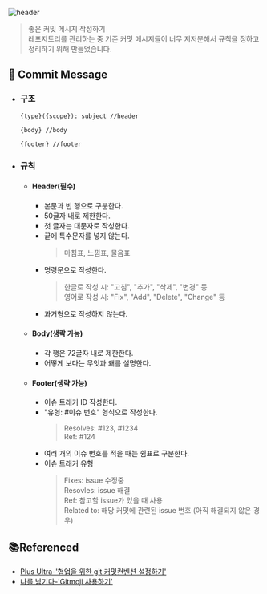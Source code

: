 ![header](https://capsule-render.vercel.app/api?type=rect&color=gradient&height=100&section=header&text=Good%20Commit%20Message&fontSize=30&fontAlign=50&fontAlignY=50)

> 좋은 커밋 메시지 작성하기 <br>
> 레포지토리를 관리하는 중 기존 커밋 메시지들이 너무 지저분해서 규칙을 정하고 정리하기 위해 만들었습니다.

## :bookmark: Commit Message

- ### 구조

  ```
  {type}({scope}): subject //header

  {body} //body

  {footer} //footer
  ```

- ### 규칙

  - #### Header(필수)

    - 본문과 빈 행으로 구분한다.
    - 50글자 내로 제한한다.
    - 첫 글자는 대문자로 작성한다.
    - 끝에 특수문자를 넣지 않는다.
      > 마침표, 느낌표, 물음표
    - 명령문으로 작성한다.
      > 한글로 작성 시: "고침", "추가", "삭제", "변경" 등<br>
      > 영어로 작성 시: "Fix", "Add", "Delete", "Change" 등
    - 과거형으로 작성하지 않는다.

  - #### Body(생략 가능)
    - 각 행은 72글자 내로 제한한다.
    - 어떻게 보다는 무엇과 왜를 설명한다.
  - #### Footer(생략 가능)
    - 이슈 트래커 ID 작성한다.
    - "유형: #이슈 번호" 형식으로 작성한다.
      > Resolves: #123, #1234<br>
      > Ref: #124
    - 여러 개의 이슈 번호를 적을 때는 쉼표로 구분한다.
    - 이슈 트래커 유형
      > Fixes: issue 수정중<br>
      > Resovles: issue 해결<br>
      > Ref: 참고할 issue가 있을 때 사용<br>
      > Related to: 해당 커밋에 관련된 issue 번호 (아직 해결되지 않은 경우)

## :books:Referenced

- [Plus Ultra-'협업을 위한 git 커밋컨벤션 설정하기'](https://overcome-the-limits.tistory.com/)
- [나를 남기다-'Gitmoji 사용하기'](https://treasurebear.tistory.com/70)
